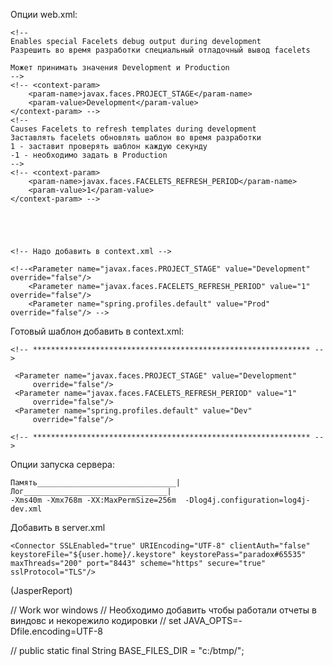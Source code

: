 Опции web.xml:

	<!-- 
	Enables special Facelets debug output during development
	Разрешить во время разработки специальный отладочный вывод facelets
	
	Может принимать значения Development и Production
	-->
	<!-- <context-param>
		<param-name>javax.faces.PROJECT_STAGE</param-name>
		<param-value>Development</param-value>
	</context-param> -->
	<!-- 
	Causes Facelets to refresh templates during development
	Заставлять facelets обновлять шаблон во время разработки
	1 - заставит проверять шаблон каждую секунду
	-1 - необходимо задать в Production  
	-->
	<!-- <context-param>
		<param-name>javax.faces.FACELETS_REFRESH_PERIOD</param-name>
		<param-value>1</param-value>
	</context-param> -->
	
	
	
	

	<!-- Надо добавить в context.xml -->

	<!--<Parameter name="javax.faces.PROJECT_STAGE" value="Development" override="false"/> 
		<Parameter name="javax.faces.FACELETS_REFRESH_PERIOD" value="1" override="false"/> 
		<Parameter name="spring.profiles.default" value="Prod" override="false"/> -->


Готовый шаблон добавить в context.xml:

	<!-- ************************************************************** -->
	 
	 <Parameter name="javax.faces.PROJECT_STAGE" value="Development"
         override="false"/>
     <Parameter name="javax.faces.FACELETS_REFRESH_PERIOD" value="1"
         override="false"/>
     <Parameter name="spring.profiles.default" value="Dev"
         override="false"/>

	<!-- ************************************************************** -->

		
Опции запуска сервера:

	Память_______________________________| Лог________________________________|
	-Xms40m -Xmx768m -XX:MaxPermSize=256m  -Dlog4j.configuration=log4j-dev.xml

Добавить в server.xml

	<Connector SSLEnabled="true" URIEncoding="UTF-8" clientAuth="false" 
	keystoreFile="${user.home}/.keystore" keystorePass="paradox#65535" 
	maxThreads="200" port="8443" scheme="https" secure="true" sslProtocol="TLS"/>


(JasperReport)

// Work wor windows
// Необходимо добавить чтобы работали отчеты в виндовс и некорежило кодировки
// set JAVA_OPTS=-Dfile.encoding=UTF-8
	
// public static final String BASE_FILES_DIR = "c:/btmp/";





	
